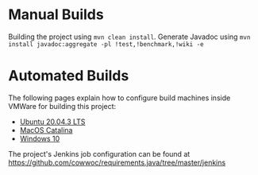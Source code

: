# Manual Builds

Building the project using `mvn clean install`.
Generate Javadoc using `mvn install javadoc:aggregate -pl !test,!benchmark,!wiki -e`

# Automated Builds

The following pages explain how to configure build machines inside VMWare for building this project:

* [Ubuntu 20.04.3 LTS](Jenkins_Configuration_-_Ubuntu_20.04.3_LTS)
* [MacOS Catalina](Jenkins_Configuration_-_MacOS_10.15_(Catalina))
* [Windows 10](Jenkins_Configuration_-_Windows10)

The project's Jenkins job configuration can be found at https://github.com/cowwoc/requirements.java/tree/master/jenkins
